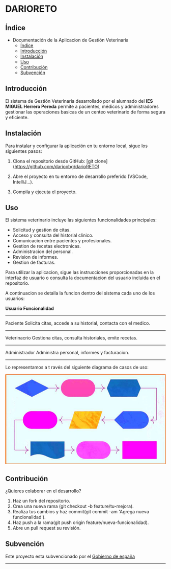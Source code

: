 # DARIORETO
## Índice

* Documentación de la Aplicacion de Gestión Veterinaria
   - [Índice](README.md)
   - [Introducción](#Introducción)
   - [Instalación](#instalación)
   - [Uso](#Uso)
   - [Contribución](#Contribución)
   - [Subvención](#Subvención)

## Introducción

El sistema de Gestión Veterinaria desarrollado por el alumnado del **IES MIGUEL Herrero Pereda** permite a pacientes, médicos y administradores gestionar las operaciones basicas de un centeo veterinario de forma segura y eficiente.

## Instalación

Para instalar y configurar la aplicación en tu entorno local, sigue los siguientes pasos:

1. Clona el repositorio desde GitHub:
    [git clone] (https://github.com/darioobg/darioRETO)
        
2. Abre el proyecto en tu entorno de desarrollo preferido (VSCode, IntelliJ...).

3. Compila y ejecuta el proyecto.


## Uso

 El sistema veterinario incluye las siguientes funcionalidades principales:
* Solicitud y gestion de citas.
* Acceso y consulta del historial clinico.
* Comunicacion entre pacientes y profesionales.
* Gestion de recetas electronicas. 
* Administracion del personal.
* Revision de informes.
* Gestion de facturas.

Para utilizar la aplicacion, sigue las instrucciones proporcionadas en la interfaz de usuario o consulta la documentacion del usuario incluida en el repositorio.

A continuacion se detalla la funcion dentro del sistema cada uno de los usuarios:

**Usuario       Funcionalidad**
______________________________________________________________________________

Paciente        Solicita citas, accede a su historial, contacta con el medico.
______________________________________________________________________________

Veterinacrio    Gestiona citas, consulta historiales, emite recetas.
______________________________________________________________________________

Administrador   Administra personal, informes y facturacion.
________________________________________________________________________________
Lo representamos a t ravés del siguiente diagrama de casos de uso:

 ![alt text](diagrama.png)


## Contribución

¿Quieres colaborar en el desarrollo?

1. Haz un fork del repositorio.
2. Crea una nueva rama (git checkout -b feature/tu-mejora).
3. Realiza tus cambios y haz commit(git commit -am 'Agrega nueva funcionalidad').
4. Haz push a la rama(git push origin feature/nueva-funcionalidad).
5. Abre un pull request su revisión.

## Subvención

Este proyecto esta subvencionado por el [Gobierno de españa](https://www.lamoncloa.gob.es/Paginas/index.aspx)

-------------------------------------------------------------------------------------------